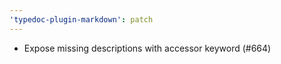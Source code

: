 ```yaml
---
'typedoc-plugin-markdown': patch
---
```


- Expose missing descriptions with accessor keyword (#664)
